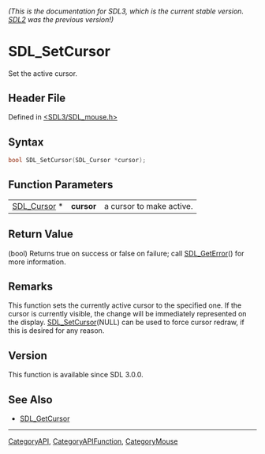 ###### (This is the documentation for SDL3, which is the current stable version. [SDL2](https://wiki.libsdl.org/SDL2/) was the previous version!)
# SDL_SetCursor

Set the active cursor.

## Header File

Defined in [<SDL3/SDL_mouse.h>](https://github.com/libsdl-org/SDL/blob/main/include/SDL3/SDL_mouse.h)

## Syntax

```c
bool SDL_SetCursor(SDL_Cursor *cursor);
```

## Function Parameters

|                            |            |                          |
| -------------------------- | ---------- | ------------------------ |
| [SDL_Cursor](SDL_Cursor) * | **cursor** | a cursor to make active. |

## Return Value

(bool) Returns true on success or false on failure; call
[SDL_GetError](SDL_GetError)() for more information.

## Remarks

This function sets the currently active cursor to the specified one. If the
cursor is currently visible, the change will be immediately represented on
the display. [SDL_SetCursor](SDL_SetCursor)(NULL) can be used to force
cursor redraw, if this is desired for any reason.

## Version

This function is available since SDL 3.0.0.

## See Also

- [SDL_GetCursor](SDL_GetCursor)

----
[CategoryAPI](CategoryAPI), [CategoryAPIFunction](CategoryAPIFunction), [CategoryMouse](CategoryMouse)

